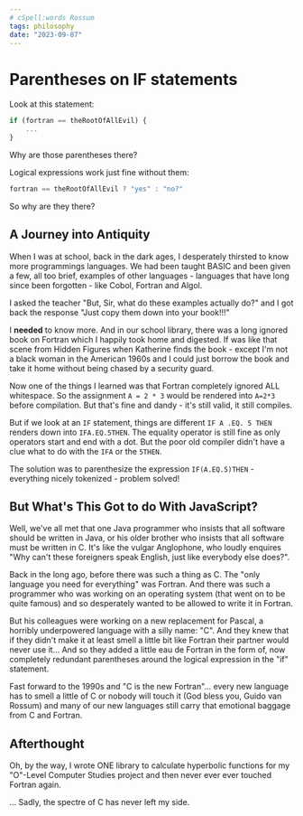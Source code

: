 ```yaml
---
# cSpell:words Rossum
tags: philosophy
date: "2023-09-07"
---
```


# Parentheses on IF statements

Look at this statement:

```javascript
if (fortran == theRootOfAllEvil) {
    ...
}
```

Why are those parentheses there?

Logical expressions work just fine without them:

```javascript
fortran == theRootOfAllEvil ? "yes" : "no?"
```

So why are they there?

## A Journey into Antiquity

When I was at school, back in the dark ages, I desperately thirsted to know
more programmings languages. We had been taught BASIC and been given a few,
all too brief, examples of other languages - languages that have long since been
forgotten - like Cobol, Fortran and Algol.

I asked the teacher "But, Sir, what do these examples actually do?"
and I got back the response "Just copy them down into your book!!!"

I **needed** to know more. And in our school library, there was a long ignored
book on Fortran which I happily took home and digested. If was like that scene
from Hidden Figures when Katherine finds the book - except I'm not a black
woman in the American 1960s and I could just borrow the book and take it home
without being chased by a security guard.

Now one of the things I learned was that Fortran completely ignored ALL
whitespace. So the assignment `A = 2 * 3` would be rendered into `A=2*3` before
compilation. But that's fine and dandy - it's still valid, it still compiles.

But if we look at an `IF` statement, things are different `IF A .EQ. 5 THEN`
renders down into `IFA.EQ.5THEN`. The equality operator is still fine as only
operators start and end with a dot. But the poor old compiler didn't have a
clue what to do with the `IFA` or the `5THEN`.

The solution was to parenthesize the expression `IF(A.EQ.5)THEN` - everything
nicely tokenized - problem solved!

## But What's This Got to do With JavaScript?

Well, we've all met that one Java programmer who insists that all software
should be written in Java, or his older brother who insists that all software
must be written in C. It's like the vulgar Anglophone, who loudly enquires
"Why can't these foreigners speak English, just like everybody else does?".

Back in the long ago, before there was such a thing as C. The "only language
you need for everything" was Fortran. And there was such a programmer who was
working on an operating system (that went on to be quite famous) and so
desperately wanted to be allowed to write it in Fortran.

But his colleagues were working on a new replacement for Pascal, a horribly
underpowered language with a silly name: "C". And they knew that if they didn't
make it at least smell a little bit like Fortran their partner would never use
it... And so they added a little eau de Fortran in the form of, now completely
redundant parentheses around the logical expression in the "if" statement.

Fast forward to the 1990s and "C is the new Fortran"... every new language has
to smell a little of C or nobody will touch it (God bless you, Guido van
Rossum) and many of our new languages still carry that emotional baggage from
C and Fortran.

## Afterthought

Oh, by the way, I wrote ONE library to calculate hyperbolic functions for
my "O"-Level Computer Studies project and then never ever ever touched Fortran
again.

... Sadly, the spectre of C has never left my side.
